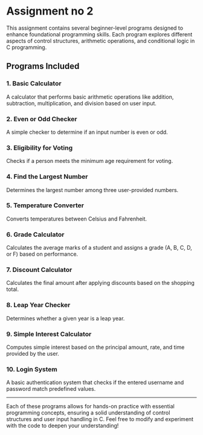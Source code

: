 # Assignment no 2

This assignment contains several beginner-level programs designed to enhance foundational programming skills. Each program explores different aspects of control structures, arithmetic operations, and conditional logic in C programming.

## Programs Included

### 1. Basic Calculator
A calculator that performs basic arithmetic operations like addition, subtraction, multiplication, and division based on user input.

### 2. Even or Odd Checker
A simple checker to determine if an input number is even or odd.

### 3. Eligibility for Voting
Checks if a person meets the minimum age requirement for voting.

### 4. Find the Largest Number
Determines the largest number among three user-provided numbers.

### 5. Temperature Converter
Converts temperatures between Celsius and Fahrenheit.

### 6. Grade Calculator
Calculates the average marks of a student and assigns a grade (A, B, C, D, or F) based on performance.

### 7. Discount Calculator
Calculates the final amount after applying discounts based on the shopping total.

### 8. Leap Year Checker
Determines whether a given year is a leap year.

### 9. Simple Interest Calculator
Computes simple interest based on the principal amount, rate, and time provided by the user.

### 10. Login System
A basic authentication system that checks if the entered username and password match predefined values.

---

Each of these programs allows for hands-on practice with essential programming concepts, ensuring a solid understanding of control structures and user input handling in C. Feel free to modify and experiment with the code to deepen your understanding!
